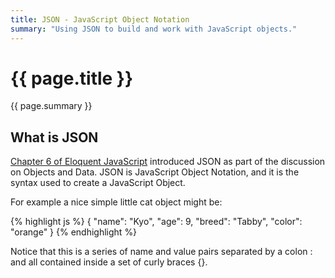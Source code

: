 ```yaml
---
title: JSON - JavaScript Object Notation
summary: "Using JSON to build and work with JavaScript objects."
---
```


# {{ page.title }}
{{ page.summary }}

## What is JSON
[Chapter 6 of Eloquent JavaScript](http://eloquentjavascript.net/06_object.html) introduced JSON as part of the discussion on Objects and Data. JSON is JavaScript Object Notation, and it is the syntax used to create a JavaScript Object.  

For example a nice simple little cat object might be:

{% highlight js %}
{
	"name": "Kyo",
	"age": 9,
	"breed": "Tabby",
	"color": "orange"
}
{% endhighlight %}

Notice that this is a series of name and value pairs separated by a colon : and all contained inside a set of curly braces {}.
